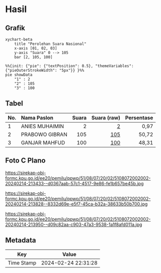 # Hasil

## Grafik

```mermaid
xychart-beta
    title "Perolehan Suara Nasional"
    x-axis [01, 02, 03]
    y-axis "Suara" 0 --> 105
    bar [2, 105, 100]
```

```mermaid
%%{init: {"pie": {"textPosition": 0.5}, "themeVariables": {"pieOuterStrokeWidth": "5px"}} }%%
pie showData
    "1" : 2
    "2" : 105
    "3" : 100
```

## Tabel

| No. | Nama Paslon    | Suara | Suara (raw) | Persentase |
|:--- |:-------------- | -----:| -----------:| ----------:|
| 1   | ANIES MUHAIMIN | 2     | [2][p-1]    | 0,97       |
| 2   | PRABOWO GIBRAN | 105   | [105][p-2]  | 50,72      |
| 3   | GANJAR MAHFUD  | 100   | [100][p-3]  | 48,31      |


[p-1]: https://github.com/gigit-pemilu/pemilu-2024/blob/main/pilpres/hitung-suara/sub/51-bali/sub/08-buleleng/sub/07-sawan/sub/2002-galungan/sub/002-tps/sub/paslon-1.txt
[p-2]: https://github.com/gigit-pemilu/pemilu-2024/blob/main/pilpres/hitung-suara/sub/51-bali/sub/08-buleleng/sub/07-sawan/sub/2002-galungan/sub/002-tps/sub/paslon-2.txt
[p-3]: https://github.com/gigit-pemilu/pemilu-2024/blob/main/pilpres/hitung-suara/sub/51-bali/sub/08-buleleng/sub/07-sawan/sub/2002-galungan/sub/002-tps/sub/paslon-3.txt

## Foto C Plano

https://sirekap-obj-formc.kpu.go.id/ee20/pemilu/ppwp/51/08/07/20/02/5108072002002-20240214-213433--d0367aab-57c1-4517-9e86-fe1b657be45b.jpg

https://sirekap-obj-formc.kpu.go.id/ee20/pemilu/ppwp/51/08/07/20/02/5108072002002-20240214-213828--8332d69e-e5f7-45ca-b32a-38633b50b700.jpg

https://sirekap-obj-formc.kpu.go.id/ee20/pemilu/ppwp/51/08/07/20/02/5108072002002-20240214-213950--d09c82aa-c903-47a3-9538-1a1f8afd011a.jpg


## Metadata

| Key        | Value               |
| ---------- | ------------------- |
| Time Stamp | 2024-02-24 22:31:28 |



